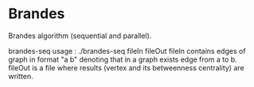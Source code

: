 # Brandes
Brandes algorithm (sequential and parallel).

brandes-seq usage : ./brandes-seq fileIn fileOut
fileIn contains edges of graph in format "a b" denoting that in a graph exists edge from a to b.
fileOut is a file where results (vertex and its betweenness centrality) are written.
